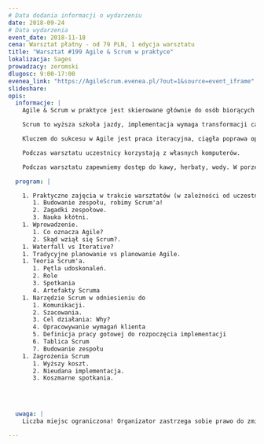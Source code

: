 ```yaml
---
# Data dodania informacji o wydarzeniu
date: 2018-09-24
# Data wydarzenia
event_date: 2018-11-18
cena: Warsztat płatny - od 79 PLN, 1 edycja warsztatu
title: "Warsztat #199 Agile & Scrum w praktyce"
lokalizacja: Sages
prowadzacy: zeromski
dlugosc: 9:00-17:00
evenea_link: "https://AgileScrum.evenea.pl/?out=1&source=event_iframe"
slideshare:
opis:
  informacje: |
    Agile & Scrum w praktyce jest skierowane głównie do osób biorących czynny udział w procesie tworzenia oprogramowania. Jeżeli masz wpływ na proces - to szkolenie jest dla Ciebie. Na szkoleniu poznasz prawdziwie praktyczne podejście do Agile & Scrum. To nie jest szkolenie “po certyfikat” ale po wiedzę, omawiam aspekty zwinnego zarządzania pod kątem wytwarzania oprogramowania wskazując co i kiedy można najlepiej zastosować.

    Scrum to wyższa szkoła jazdy, implementacja wymaga transformacji całego przedsiębiorstwa, natomiast narzędzia które są wykorzystywane w tej metodyce możesz zastosować wszędzie. Oczywiście tylko pełne wdrożenie tych zasad pozwoli realizować dwa razy więcej dwa razy szybciej.

    Kluczem do sukcesu w Agile jest praca iteracyjna, ciągła poprawa oparta na komunikacji i tworzeniu największej wartości dla Klienta. Na szkoleniu poznasz narzędzia i praktyczne zastosowania które mogą Ci pomóc w codziennej pracy.

    Podczas warsztatu uczestnicy korzystają z własnych komputerów.

    Podczas warsztatu zapewniemy dostęp do kawy, herbaty, wody. W porze obiadowej zapewniamy pizzę w wersji mięsnej lub wegatariańskiej.

  program: |

    1. Praktyczne zajęcia w trakcie warsztatów (w zależności od uczestników). 
       1. Budowanie zespołu, robimy Scrum'a!
       2. Zagadki zespołowe.
       3. Nauka kłótni.
    1. Wprowadzenie.
       1. Co oznacza Agile?
       2. Skąd wziął się Scrum?.     
    1. Waterfall vs Iterative?
    1. Tradycyjne planowanie vs planowanie Agile.
    1. Teoria Scrum'a.
       1. Pętla udoskonaleń.
       2. Role
       3. Spotkania
       4. Artefakty Scruma
    1. Narzędzie Scrum w odniesieniu do
       1. Komunikacji.
       2. Szacowania.
       3. Cel działania: Why?
       4. Opracowywanie wymagań klienta
       5. Definicja pracy gotowej do rozpoczęcia implementacji
       6. Tablica Scrum
       7. Budowanie zespołu
    1. Zagrożenia Scrum
       1. Wyższy koszt.
       2. Nieudana implementacja.
       3. Koszmarne spotkania. 


     
  
  uwaga: |
    Liczba miejsc ograniczona! Organizator zastrzega sobie prawo do zmiany lokalizacji wydarzenia oraz jego odwołania w przypadku niezgłoszenia się minimalnej liczby uczestników.

---
```

